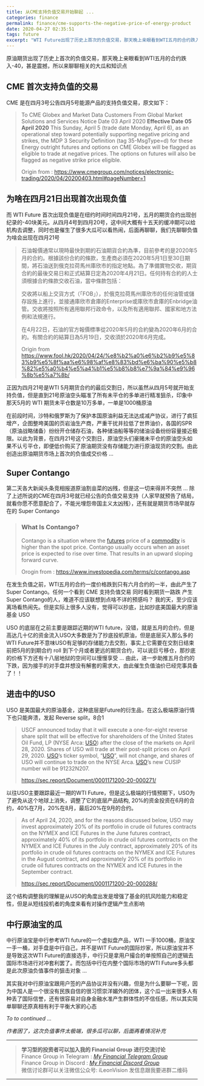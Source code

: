 ```yaml
---
title: 从CME支持负值交易开始聊起 ...
categories: finance
permalink: finance/cme-supports-the-negative-price-of-energy-product
date: 2020-04-27 02:35:51
tags: future
excerpt: "WTI Future出现了历史上首次的负值交易，那天晚上亲眼看到WTI五月的合约跌入-40，甚是震撼，所以来聊聊相关的大瓜和知识点"
---
```




原油期货出现了历史上首次的负值交易，那天晚上亲眼看到WTI五月的合约跌入-40，甚是震撼，所以来聊聊相关的大瓜和知识点



## CME 首次支持负值的交易

CME 是在四月3号公告四月5号能源产品的支持负值交易，原文如下：

> To CME Globex and Market Data Customers
> From Global Market Solutions and Services
> Notice Date 03 April 2020
> **Effective Date 05 April 2020**
> This Sunday, April 5 (trade date Monday, April 6), as an operational step toward potentially supporting negative pricing and strikes, the MDP 3 Security Definition (tag 35-MsgType=d) for these Energy outright futures and options on CME Globex will be flagged as eligible to trade at negative prices. The options on futures will also be flagged as negative strike price eligible.
>
> Origin from : https://www.cmegroup.com/notices/electronic-trading/2020/04/20200403.html#pageNumber=1



## 为啥在四月21日出现首次出现负值

而 WTI Future 首次出现负值是在纽约时间时间四月21号，五月的期货合约出现创纪录的-40块美元。从四月4号到四月20号，这中间大概有十五天的缓冲期可以给机构去调整，同时也是催生了很多大瓜可以看热闹，后面再聊聊，我们先聊聊负值为啥会出现在四月21号

>石油報價通常以現時最快到期的石油期貨合約為準，目前參考的是2020年5月的合約。根據該份合約的條款，生產商必須在2020年5月1日至30日期間，將石油送到俄克拉荷馬州庫欣市的指定地點。為了準備實物交收，期貨合約的最後交易日和正式結算日定為2020年4月21日。任何持有合約的人士須根據合約條款交收石油，當中條款包括：
>
>交收將以船上交貨方式（「FOB」），於俄克拉荷馬州庫欣市的任何油管或儲存設施上進行，並接通庫欣市倉庫的Enterprise或庫欣市倉庫的Enbridge油管。交收將按照所有適用聯邦行政命令，以及所有適用聯邦、國家和地方法例和法規進行。
>
>在4月22日，石油的官方報價標準從2020年5月的合約變為2020年6月的合約。有關合約的結算日為5月19日，交收須於2020年6月完成。
>
>Origin from https://www.fool.hk/2020/04/24/%e8%b2%a0%e6%b2%b9%e5%83%b9%e5%8f%aa%e6%98%af%e8%83%bd%e6%ba%90%e5%b8%82%e5%a0%b4%e5%a4%b1%e5%b8%b8%e7%9a%84%e9%96%8b%e5%a7%8b/

正因为四月21号是WTI 5月期货合约的最后交割日，所以虽然从四月5号就开始支持负值，但是直到21号原油空头瞄准了所有未平仓的多单进行精准狙杀，印象中那天5月的 WTI 期货未平仓数是10万多单，一单是1000桶原油

在前段时间，沙特和俄罗斯为了保护本国原油利益无法达成减产协议，进行了疯狂增产，企图整垮美国的页岩油生产商，严重干扰并拉低了世界油价，各国的SPR（原油战略储备）纷纷开仓储存石油，各种储油船等等的储油设备纷纷容量接近极限。以此为背景，在四月21号这个交割日，原油空头们豪赌未平仓的原油空头如果不认亏平仓，即便低价购买了原油期货没有存储能力进行原油现货的交割。由此创造出原油期货市场上首次的负值成交价格 ...



## Super Contango

第二天各大新闻头条竞相报道原油割韭菜的凶残，但是这一切来得并不突然 ... 除了上述所说的CME在四月3号就已经公告的负值交易支持（人家早就预告了结局，就看你愿不愿意配合了，不能光埋怨帝国主义太凶残），还有就是期货市场早就存在的 Super Contango

>### What Is Contango? 
>
>Contango is a situation where the [futures](https://www.investopedia.com/terms/f/futures.asp) price of a [commodity](https://www.investopedia.com/terms/c/commodity.asp) is higher than the spot price. Contango usually occurs when an asset price is expected to rise over time. That results in an upward sloping forward curve.
>
>Orogin from : https://www.investopedia.com/terms/c/contango.asp

在发生负值之前，WTI五月的合约一度价格跌到只有六月合约的一半，由此产生了Super Contango。任何一个看到 CME 支持负值交易 同时看到期货一路跌 产生 Super Contango的人，难道不应该联想到点啥不详的预感吗？ 我的天，至少应该离场看热闹先。但是实际上很多人没有，觉得可以抄底，比如抄底美国最大的原油基金 USO

USO 的底层在之前主要是跟踪近期的WTI future，没错，就是五月的合约，但是高达几十亿的资金流入USO大多数是为了抄底投机原油，但是底层买入那么多的 WTI Future并不意味USO有足够的存储能力去交割，事实上它需要在交割日结束前把5月的到期合约 roll 到下个月或者更远的期货合约，可以说巨亏移仓，那抄底的价格下方还有十八层地狱的空间可以慢慢享受 ... 由此，进一步助推五月合约的下跌，因为接手的对手盘并想没有解套的需求大，由此催生负值油价已经完事具备了！！



## 进击中的USO

USO 是美国最大的原油基金，这种底层是Future的衍生品，在这么极端原油行情下也只能奔溃，发起 Reverse split，8合1

>USCF announced today that it will execute a one-for-eight reverse share split that will be effective for shareholders of the United States Oil Fund, LP (NYSE Arca: [USO](https://sec.report/Ticker/USO)) after the close of the markets on April 28, 2020. Shares of USO will trade at their post-split prices on April 29, 2020. [USO](https://sec.report/Ticker/USO)’s ticker symbol, “[USO](https://sec.report/Ticker/USO)”, will not change, and shares of USO will continue to trade on the NYSE Arca. [USO](https://sec.report/Ticker/USO)’s new CUSIP number will be 91232N207.
>
>https://sec.report/Document/0001171200-20-000271/



以往USO主要跟踪最近一期的WTI Future，但是这么极端的行情预期下，USO为了避免从这个地球上消失，调整了它的底层产品结构, 20%的资金投资在6月的合约，40%在7月，20%在8月，最后20%在9月的合约。

>As of April 24, 2020, and for the reasons discussed below, USO may invest approximately 20% of its portfolio in crude oil futures contracts on the NYMEX and ICE Futures in the June futures contract, approximately 40% of its portfolio in crude oil futures contracts on the NYMEX and ICE Futures in the July contract, approximately 20% of its portfolio in crude oil futures contracts on the NYMEX and ICE Futures in the August contract, and approximately 20% of its portfolio in crude oil futures contracts on the NYMEX and ICE Futures in the September contract.
>
>https://sec.report/Document/0001171200-20-000288/

这个结构调整我的理解是从USO的角度出发是增强了基金的抗风险能力和稳定性，但是从短线投机者的角度来看有对操作逻辑产生点影响



## 中行原油宝的瓜

中行原油宝是中行参考WTI future的一个虚拟盘产品，WTI 一手1000桶，原油宝一手一桶，对手盘是中行自己，并不是WIT Future的国际炒家，所以原油宝并不是导致这次WTI Future的直接选手，中行只是拿用户撮合的单按照自己的逻辑去国际市场进行对冲套利罢了。而包括中行在内整个国际市场的WTI Future多头都是此次原油负值事件的狙击对象 ... 

其实我对中行原油宝跟用户签的产品协议并没有兴趣，但是为什么要聊一下呢，因为中国人是一个很没有民族自信的很习惯崇洋媚外的团体，这个瓜一出来很多人有种丢了国际信誉，还有很容易对自身金融水准产生群体性的不信任感，所以其实简单聊聊还原真相有利于平衡大家的心态



_To to continued ..._

_作者困了，这次负值事件太极端，很多瓜可以聊，后面再看情况补充_



---

>**学习型的投资者可以加入我的 Financial Group 进行交流讨论**    
>Finance Group in Telegram : [_My Financial Telegram Group_](https://t.me/joinchat/JAgU_xVgurGtCieh5GQ56g)   
>Finance Group in Discord : [_My Financial Discord Group_](https://discord.gg/bshbxuH)   
>微信讨论群可以关注微信公众号:  iLeonVision 发信息跟我要进群二维码

---








